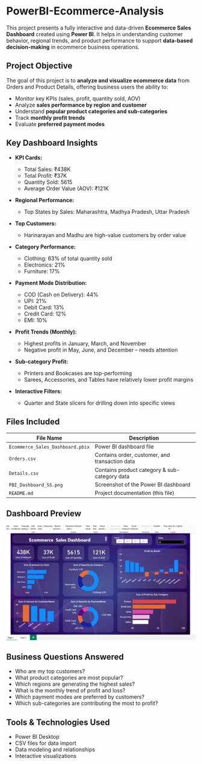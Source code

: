 # PowerBI-Ecommerce-Analysis

This project presents a fully interactive and data-driven **Ecommerce Sales Dashboard** created using **Power BI**. It helps in understanding customer behavior, regional trends, and product performance to support **data-based decision-making** in ecommerce business operations.


##  Project Objective

The goal of this project is to **analyze and visualize ecommerce data** from Orders and Product Details, offering business users the ability to:
- Monitor key KPIs (sales, profit, quantity sold, AOV)
- Analyze **sales performance by region and customer**
- Understand **popular product categories and sub-categories**
- Track **monthly profit trends**
- Evaluate **preferred payment modes**


##  Key Dashboard Insights

- **KPI Cards:**
  -  Total Sales: ₹438K
  -  Total Profit: ₹37K
  -  Quantity Sold: 5615
  -  Average Order Value (AOV): ₹121K

- **Regional Performance:**
  - Top States by Sales: Maharashtra, Madhya Pradesh, Uttar Pradesh

- **Top Customers:**
  - Harinarayan and Madhu are high-value customers by order value

- **Category Performance:**
  -  Clothing: 63% of total quantity sold  
  -  Electronics: 21%  
  -  Furniture: 17%

- **Payment Mode Distribution:**
  - COD (Cash on Delivery): 44%
  - UPI: 21%
  - Debit Card: 13%
  - Credit Card: 12%
  - EMI: 10%

- **Profit Trends (Monthly):**
  - Highest profits in January, March, and November  
  - Negative profit in May, June, and December – needs attention

- **Sub-category Profit:**
  - Printers and Bookcases are top-performing  
  - Sarees, Accessories, and Tables have relatively lower profit margins

- **Interactive Filters:**
  - Quarter and State slicers for drilling down into specific views



##  Files Included

| File Name                 | Description                             |
|--------------------------|-----------------------------------------|
| `Ecommerce_Sales_Dashboard.pbix` | Power BI dashboard file             |
| `Orders.csv`             | Contains order, customer, and transaction data |
| `Details.csv`            | Contains product category & sub-category data |
| `PBI_Dashboard_SS.png`   | Screenshot of the Power BI dashboard     |
| `README.md`              | Project documentation (this file)        |



##  Dashboard Preview

![Dashboard Screenshot](PBI_Dashboard_SS.png)



##  Business Questions Answered

- Who are my top customers?
- What product categories are most popular?
- Which regions are generating the highest sales?
- What is the monthly trend of profit and loss?
- Which payment modes are preferred by customers?
- Which sub-categories are contributing the most to profit?



##  Tools & Technologies Used

- Power BI Desktop
- CSV files for data import
- Data modeling and relationships
- Interactive visualizations




